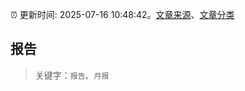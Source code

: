 :alarm_clock: 更新时间: 2025-07-16 10:48:42。[文章来源](/README.md)、[文章分类](/TAGS.md)

## 报告


> 关键字：`报告`、`月报`



